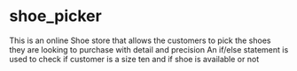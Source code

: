 # shoe_picker
 This is an online Shoe store that allows the customers to pick the shoes they are looking to purchase with detail and precision
An if/else statement is used to check if customer is a size ten and if shoe is available or not
